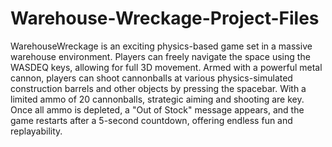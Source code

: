 # Warehouse-Wreckage-Project-Files
 WarehouseWreckage is an exciting physics-based game set in a massive warehouse environment. Players can freely navigate the space using the WASDEQ keys, allowing for full 3D movement. Armed with a powerful metal cannon, players can shoot cannonballs at various physics-simulated construction barrels and other objects by pressing the spacebar. With a limited ammo of 20 cannonballs, strategic aiming and shooting are key. Once all ammo is depleted, a "Out of Stock" message appears, and the game restarts after a 5-second countdown, offering endless fun and replayability.
